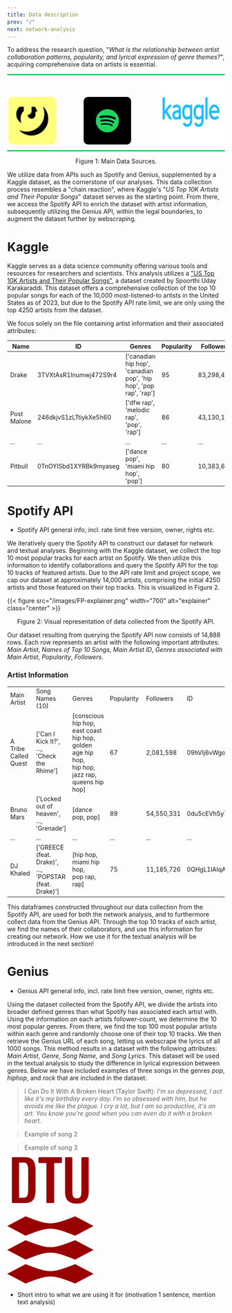```yaml
---
title: Data description
prev: "/"
next: network-analysis
---
```


To address the research question, "*What is the relationship between artist collaboration patterns, popularity, and lyrical expression of genre themes?*", acquiring comprehensive data on artists is essential.

<div style="text-align: center;">
    <div style="border-top: 3px solid #22c55e; margin-bottom: 10px;"></div>
    <a href="https://docs.genius.com" style="margin-right: 60px; display: inline-block;"><img src="/images/genius-logo.webp" alt="Genius Lyrics" width="110" height="110" style="border-radius: 10px;"></a>
    <a href="https://developer.spotify.com/documentation/web-api" style="margin-right: 60px; display: inline-block;"><img src="/images/spotify-logo.png" alt="Spotify" width="110" height="110" style="border-radius: 10px;"></a>
    <a href="https://www.kaggle.com/datasets/spoorthiuk/us-top-10k-artists-and-their-popular-songs" style="display: inline-block;"><img src="/images/kaggle-logo.webp" alt="Kaggle" width="150" height="150"></a>
    <div style="border-bottom: 3px solid #22c55e; margin-top: 10px;"></div>
</div>
<p style="text-align: center;">Figure 1: Main Data Sources.</p>

We utilize data from APIs such as Spotify and Genius, supplemented by a Kaggle dataset, as the cornerstone of our analyses. This data collection process resembles a "chain reaction", where Kaggle's "*US Top 10K Artists and Their Popular Songs*" dataset serves as the starting point. From there, we access the Spotify API to enrich the dataset with artist information, subsequently utilizing the Genius API, within the legal boundaries, to augment the dataset further by webscraping.

# Kaggle 
Kaggle serves as a data science community offering various tools and resources for researchers and scientists. This analysis utilizes a ["US Top 10K Artists and Their Popular Songs"](https://www.kaggle.com/datasets/spoorthiuk/us-top-10k-artists-and-their-popular-songs), a dataset created by Spoorthi Uday Karakaraddi. This dataset offers a comprehensive collection of the top 10 popular songs for each of the 10,000 most-listened-to artists in the United States as of 2023, but due to the Spotify API rate limit, we are only using the top 4250 artists from the dataset.

We focus solely on the file containing artist information and their associated attributes:

| Name          | ID                    | Genres                                            | Popularity | Followers |
|---------------|-----------------------|---------------------------------------------------|------------|-----------|
| Drake         | 3TVXtAsR1Inumwj472S9r4 | ['canadian hip hop', 'canadian pop', 'hip hop', 'pop rap', 'rap'] | 95         | 83,298,497|
| Post Malone   | 246dkjvS1zLTtiykXe5h60 | ['dfw rap', 'melodic rap', 'pop', 'rap']          | 86         | 43,130,108|
| ...           | ...                   | ...                                               | ...        | ...       |
| Pitbull       | 0TnOYISbd1XYRBk9myaseg | ['dance pop', 'miami hip hop', 'pop']             | 80         | 10,383,655|


# Spotify API
- Spotify API general info, incl. rate limit free version, owner, rights etc.

We iteratively query the Spotify API to construct our dataset for network and textual analyses. Beginning with the Kaggle dataset, we collect the top 10 most popular tracks for each artist on Spotify. We then utilize this information to identify collaborations and query the Spotify API for the top 10 tracks of featured artists. Due to the API rate limit and project scope, we cap our dataset at approximately 14,000 artists, comprising the initial 4250 artists and those featured on their top tracks. This is visualized in Figure 2.

{{< figure src="/images/FP-explainer.png" width="700" alt="explainer" class="center" >}}
<p style="text-align: center;">Figure 2: Visual representation of data collected from the Spotify API.</p>

Our dataset resulting from querying the Spotify API now consists of 14,888 rows. Each row represents an artist with the following important attributes: *Main Artist*, *Names of Top 10 Songs*, *Main Artist ID*, *Genres associated with Main Artist*, *Popularity*, *Followers*. 

### Artist Information

<table>
  <tr>
    <td style="padding-right: 10px;">Main Artist</td>
    <td style="padding-right: 10px;">Song Names (10)</td>
    <td style="padding-right: 10px;">Genres</td>
    <td style="padding-right: 10px;">Popularity</td>
    <td style="padding-right: 10px;">Followers</td>
    <td>ID</td>
  </tr>
  <tr>
    <td>A Tribe Called Quest</td>
    <td>['Can I Kick It?', <br>..., <br>'Check the Rhime']</td>
    <td>[conscious hip hop,<br>east coast hip hop,<br>golden age hip hop,<br>hip hop,<br>jazz rap,<br>queens hip hop]</td>
    <td>67</td>
    <td>2,081,598</td>
    <td>09hVIj6vWgoCDtT03h8ZCa</td>
  </tr>
  <tr>
    <td>Bruno Mars</td>
    <td>['Locked out of heaven', <br>..., <br>'Grenade']</td>
    <td>[dance pop, pop]</td>
    <td>89</td>
    <td>54,550,331</td>
    <td>0du5cEVh5yTK9QJze8zA0C</td>
  </tr>
  <tr>
    <td>...</td>
    <td>...</td>
    <td>...</td>
    <td>...</td>
    <td>...</td>
    <td>...</td>
  </tr>
  <tr>
    <td>DJ Khaled</td>
    <td>['GREECE (feat. Drake)', <br>..., <br>'POPSTAR (feat. Drake)']</td>
    <td>[hip hop, <br>miami hip hop, <br>pop rap, rap]</td>
    <td>75</td>
    <td>11,185,726</td>
    <td>0QHgL1lAIqAw0HtD7YldmP</td>
  </tr>
</table>


This dataframes constructed throughout our data collection from the Spotify API, are used for both the network analysis, and to furthermore collect data from the Genius API. Through the top 10 tracks of each artist, we find the names of their collaborators, and use this information for creating our network. How we use it for the textual analysis will be introduced in the next section! 

# Genius 
- Genius API general info, incl. rate limit free version, owner, rights etc.

Using the dataset collected from the Spotify API, we divide the artists into broader defined genres than what Spotify has associated each artist with. Using the information on each artists follower-count, we determine the 10 most popular genres. From there, we find the top 100 most popular artists within each genre and randomly choose one of their top 10 tracks. We then retrieve the Genius URL of each song, letting us webscrape the lyrics of all 1000 songs. This method results in a dataset with the following attributes: *Main Artist*, *Genre*, *Song Name*, and *Song Lyrics*. This dataset will be used in the textual analysis to study the difference in lyrical expression between genres. Below we have included examples of three songs in the genres *pop*, *hiphop*, and *rock* that are included in the dataset: 

> I Can Do It With A Broken Heart (Taylor Swift): *I'm so depressed, I act like it's my birthday every day. I'm so obsessed with him, but he avoids me like the plague. I cry a lot, but I am so productive, it's an art. You know you're good when you can even do it with a broken heart.*

> Example of song 2

> Example of song 3

<img src="/images/dtu-logo.png" width="200" />

- Short intro to what we are using it for (motivation 1 sentence, mention text analysis)
